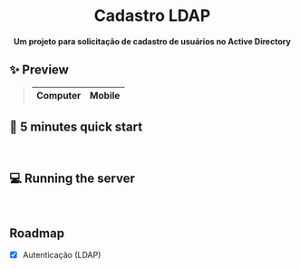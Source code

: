 <h1 align="center">
  Cadastro LDAP
</h1>

<h4 align="center">
    Um projeto para solicitação de cadastro de usuários no Active Directory  
</h4> 

## :sparkles: Preview 

> Computer | Mobile
> --- | --- |
<!-- > <a href="https://imgur.com/a/br6VcAN" target=”_blank”><img src="https://i.imgur.com/iHesRD5.png" /></a>  | <a href="https://imgur.com/a/br6VcAN" target="_blank"><img src="https://i.imgur.com/AiIrHzx.png" width="280px"/></a> | -->

## :rocket: 5 minutes quick start

<br>

## :computer: Running the server

<br>

## Roadmap

* [x] Autenticação (LDAP)
